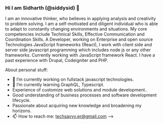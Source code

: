 ### Hi I am Sidharth (@siddysid) 👋

I am an innovative thinker, who believes in applying analysis and creativity to problem solving. I am a self-motivated and diligent individual who is able to adapt to constantly changing environments and situations. My core competencies include Technical Skills, Effective Communication and Coordination Skills. 
A Developer, working on Enterprise and open source Technologies JavaScript frameworks (React), I work with client side and server side javascript programming which includes node js or any other frameworks. Currently working with JavaScript framework React. I have a past experience with Drupal, Codeigniter and PHP.

About personal stuff:

- 🔭 I’m currently working on fullstack javascript technologies.
- 🌱 I’m currently learning GraphQL, Typescript.
-    Experience of customize web solutions and module development..
-    Good understanding of business processes and software development lifecycle.
-    Passionate about acquiring new knowledge and broadening my horizons.
- 📫 How to reach me: techsavvy.er@gmail.com
-->
